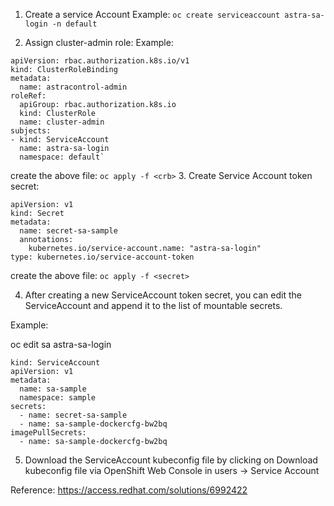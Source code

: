 1. Create a service Account
Example: `oc create serviceaccount astra-sa-login -n default`

2. Assign cluster-admin role: 
Example:
```
apiVersion: rbac.authorization.k8s.io/v1
kind: ClusterRoleBinding
metadata:
  name: astracontrol-admin
roleRef:
  apiGroup: rbac.authorization.k8s.io
  kind: ClusterRole
  name: cluster-admin
subjects:
- kind: ServiceAccount
  name: astra-sa-login
  namespace: default`
```
create the above file: `oc apply -f <crb>`
3. Create Service Account token secret:

```
apiVersion: v1
kind: Secret
metadata:
  name: secret-sa-sample
  annotations:
    kubernetes.io/service-account.name: "astra-sa-login" 
type: kubernetes.io/service-account-token 
```
create the above file: `oc apply -f <secret>`

4. After creating a new ServiceAccount token secret, you can edit the ServiceAccount and append it to the list of mountable secrets. 

Example:

oc edit sa astra-sa-login

```
kind: ServiceAccount
apiVersion: v1
metadata:
  name: sa-sample
  namespace: sample
secrets:
  - name: secret-sa-sample
  - name: sa-sample-dockercfg-bw2bq
imagePullSecrets:
  - name: sa-sample-dockercfg-bw2bq
```

5. Download the ServiceAccount kubeconfig file by clicking on Download kubeconfig file via OpenShift Web Console in users -> Service Account

Reference: https://access.redhat.com/solutions/6992422
